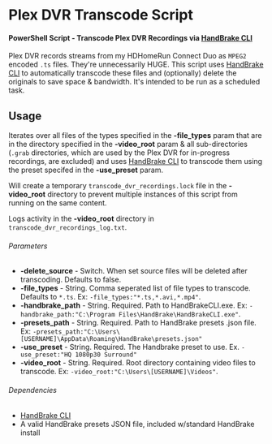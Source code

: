 # Plex DVR Transcode Script
#### PowerShell Script - Transcode Plex DVR Recordings via  [HandBrake CLI](https://handbrake.fr/)

Plex DVR records streams from my HDHomeRun Connect Duo as `MPEG2` encoded `.ts` files. They're unnecessarily HUGE. This script uses [HandBrake CLI](https://handbrake.fr/) to automatically transcode these files and (optionally) delete the originals to save space & bandwidth. It's intended to be run as a scheduled task.

## Usage
Iterates over all files of the types specified in the **-file_types** param that are in the directory specified in the **-video_root** param & all sub-directories (`.grab` directories, which are used by the Plex DVR for in-progress recordings, are excluded) and uses [HandBrake CLI](https://handbrake.fr/) to transcode them using the preset specifed in the **-use_preset** param.

Will create a temporary `transcode_dvr_recordings.lock` file in the **-video_root** directory to prevent multiple instances of this script from running on the same content.

Logs activity in the **-video_root** directory in `transcode_dvr_recordings_log.txt`.

###### Parameters
- **-delete_source** - Switch. When set source files will be deleted after transcoding. Defaults to false.
- **-file_types** - String. Comma seperated list of file types to transcode. Defaults to `*.ts`. Ex: `-file_types:"*.ts,*.avi,*.mp4"`.
- **-handbrake_path** - String. Required. Path to HandBrakeCLI.exe. Ex: `-handbrake_path:"C:\Program Files\HandBrake\HandBrakeCLI.exe"`.
- **-presets_path** - String. Required. Path to HandBrake presets .json file. Ex: `-presets_path:"C:\Users\[USERNAME]\AppData\Roaming\HandBrake\presets.json"`
- **-use_preset** - String. Required. The Handbrake preset to use. Ex. `-use_preset:"HQ 1080p30 Surround"`
- **-video_root** - String. Required. Root directory containing video files to transcode. Ex: `-video_root:"C:\Users\[USERNAME]\Videos"`.

###### Dependencies
- [HandBrake CLI](https://handbrake.fr/)
- A valid HandBrake presets JSON file, included w/standard HandBrake install
